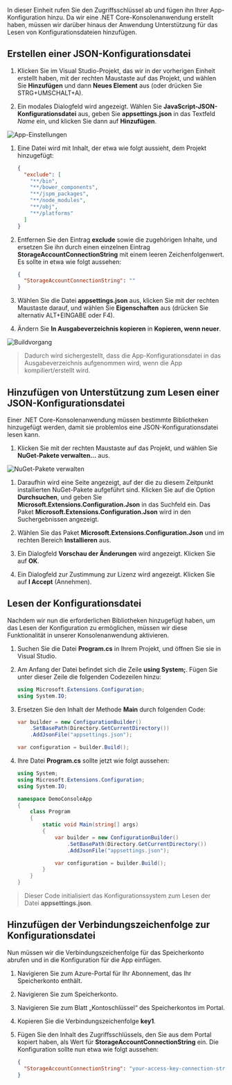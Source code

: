 In dieser Einheit rufen Sie den Zugriffsschlüssel ab und fügen ihn Ihrer App-Konfiguration hinzu. Da wir eine .NET Core-Konsolenanwendung erstellt haben, müssen wir darüber hinaus der Anwendung Unterstützung für das Lesen von Konfigurationsdateien hinzufügen.

## <a name="create-a-json-configuration-file"></a>Erstellen einer JSON-Konfigurationsdatei

1. Klicken Sie im Visual Studio-Projekt, das wir in der vorherigen Einheit erstellt haben, mit der rechten Maustaste auf das Projekt, und wählen Sie **Hinzufügen** und dann **Neues Element** aus (oder drücken Sie STRG+UMSCHALT+A).

1. Ein modales Dialogfeld wird angezeigt. Wählen Sie **JavaScript-JSON-Konfigurationsdatei** aus, geben Sie **appsettings.json** in das Textfeld *Name* ein, und klicken Sie dann auf **Hinzufügen**.

  ![App-Einstellungen](..\media-draft\7-appsettings.png)

1. Eine Datei wird mit Inhalt, der etwa wie folgt aussieht, dem Projekt hinzugefügt:

    ```json
    {
      "exclude": [
        "**/bin",
        "**/bower_components",
        "**/jspm_packages",
        "**/node_modules",
        "**/obj",
        "**/platforms"
      ]
    }
    ```
1. Entfernen Sie den Eintrag **exclude** sowie die zugehörigen Inhalte, und ersetzen Sie ihn durch einen einzelnen Eintrag **StorageAccountConnectionString** mit einem leeren Zeichenfolgenwert. Es sollte in etwa wie folgt aussehen:

    ```json
    {
      "StorageAccountConnectionString": ""
    }
    ```
1. Wählen Sie die Datei **appsettings.json** aus, klicken Sie mit der rechten Maustaste darauf, und wählen Sie **Eigenschaften** aus (drücken Sie alternativ ALT+EINGABE oder F4).

1. Ändern Sie **In Ausgabeverzeichnis kopieren** in **Kopieren, wenn neuer**.

  ![Buildvorgang](..\media-draft\7-build-action.png)

  > Dadurch wird sichergestellt, dass die App-Konfigurationsdatei in das Ausgabeverzeichnis aufgenommen wird, wenn die App kompiliert/erstellt wird.

## <a name="add-support-to-read-a-json-configuration-file"></a>Hinzufügen von Unterstützung zum Lesen einer JSON-Konfigurationsdatei

Einer .NET Core-Konsolenanwendung müssen bestimmte Bibliotheken hinzugefügt werden, damit sie problemlos eine JSON-Konfigurationsdatei lesen kann.

1. Klicken Sie mit der rechten Maustaste auf das Projekt, und wählen Sie **NuGet-Pakete verwalten...** aus.

![NuGet-Pakete verwalten](..\media-draft\5-manage-nuget-packages.png)

1. Daraufhin wird eine Seite angezeigt, auf der die zu diesem Zeitpunkt installierten NuGet-Pakete aufgeführt sind. Klicken Sie auf die Option **Durchsuchen**, und geben Sie **Microsoft.Extensions.Configuration.Json** in das Suchfeld ein. Das Paket **Microsoft.Extensions.Configuration.Json** wird in den Suchergebnissen angezeigt.

1. Wählen Sie das Paket **Microsoft.Extensions.Configuration.Json** und im rechten Bereich **Installieren** aus.

1. Ein Dialogfeld **Vorschau der Änderungen** wird angezeigt. Klicken Sie auf **OK**.

1. Ein Dialogfeld zur Zustimmung zur Lizenz wird angezeigt. Klicken Sie auf **I Accept** (Annehmen).


## <a name="read-from-the-configuration-file"></a>Lesen der Konfigurationsdatei

Nachdem wir nun die erforderlichen Bibliotheken hinzugefügt haben, um das Lesen der Konfiguration zu ermöglichen, müssen wir diese Funktionalität in unserer Konsolenanwendung aktivieren.

1. Suchen Sie die Datei **Program.cs** in Ihrem Projekt, und öffnen Sie sie in Visual Studio.

1. Am Anfang der Datei befindet sich die Zeile **using System;**. Fügen Sie unter dieser Zeile die folgenden Codezeilen hinzu:

    ```csharp
    using Microsoft.Extensions.Configuration;
    using System.IO;
    ```

1. Ersetzen Sie den Inhalt der Methode **Main** durch folgenden Code:

    ```csharp
    var builder = new ConfigurationBuilder()
        .SetBasePath(Directory.GetCurrentDirectory())
        .AddJsonFile("appsettings.json");

    var configuration = builder.Build();
    ```

1. Ihre Datei **Program.cs** sollte jetzt wie folgt aussehen:

    ```csharp
    using System;
    using Microsoft.Extensions.Configuration;
    using System.IO;

    namespace DemoConsoleApp
    {
        class Program
        {
            static void Main(string[] args)
            {
                var builder = new ConfigurationBuilder()
                    .SetBasePath(Directory.GetCurrentDirectory())
                    .AddJsonFile("appsettings.json");

                var configuration = builder.Build();
            }
        }
    }
    ```

> Dieser Code initialisiert das Konfigurationssystem zum Lesen der Datei **appsettings.json**.

## <a name="add-your-connection-string-to-the-configuration-file"></a>Hinzufügen der Verbindungszeichenfolge zur Konfigurationsdatei

Nun müssen wir die Verbindungszeichenfolge für das Speicherkonto abrufen und in die Konfiguration für die App einfügen.

1. Navigieren Sie zum Azure-Portal für Ihr Abonnement, das Ihr Speicherkonto enthält.

1. Navigieren Sie zum Speicherkonto.

1. Navigieren Sie zum Blatt „Kontoschlüssel“ des Speicherkontos im Portal.

1. Kopieren Sie die Verbindungszeichenfolge **key1**.

1. Fügen Sie den Inhalt des Zugriffsschlüssels, den Sie aus dem Portal kopiert haben, als Wert für **StorageAccountConnectionString** ein. Die Konfiguration sollte nun etwa wie folgt aussehen:

    ```json
    {
      "StorageAccountConnectionString": "your-access-key-connection-string-goes-here"
    }
    ```
